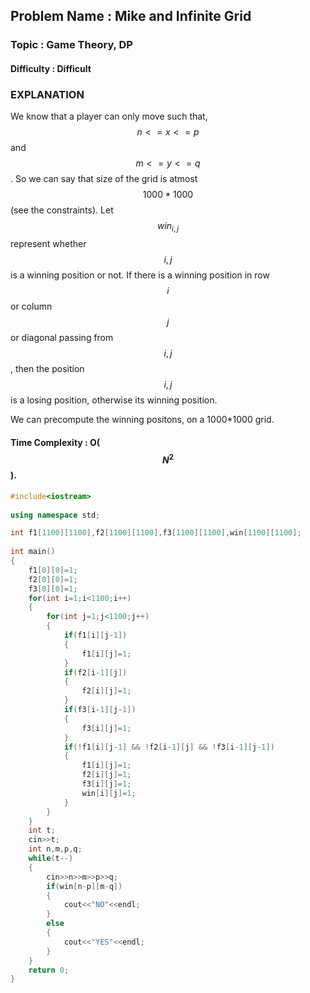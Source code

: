 ## Problem Name : Mike and Infinite Grid

### Topic : Game Theory, DP

#### Difficulty : Difficult

### EXPLANATION

We know that a player can only move such that, $$n<=x<=p$$ and $$m<=y<=q$$. So we can say that size of the grid is atmost $$1000*1000$$(see the constraints). Let $$win_{i,j}$$ represent whether $$i,j$$ is a winning position or not. If there is a winning position in row $$i$$ or column $$j$$ or diagonal passing from $$i,j$$, then the position $$i,j$$ is a losing position, otherwise its winning position.<br>

We can precompute the winning positons, on a 1000*1000 grid.

#### Time Complexity : O($$N^2$$).

```c++
#include<iostream>
 
using namespace std;

int f1[1100][1100],f2[1100][1100],f3[1100][1100],win[1100][1100];
 
int main()
{
    f1[0][0]=1;
    f2[0][0]=1;
    f3[0][0]=1;
    for(int i=1;i<1100;i++)
    {
        for(int j=1;j<1100;j++)
        {
            if(f1[i][j-1])
            {
                f1[i][j]=1;
            }
            if(f2[i-1][j])
            {
                f2[i][j]=1;
            }
            if(f3[i-1][j-1])
            {
                f3[i][j]=1;
            }
            if(!f1[i][j-1] && !f2[i-1][j] && !f3[i-1][j-1])
            {
                f1[i][j]=1;
                f2[i][j]=1;
                f3[i][j]=1;
                win[i][j]=1;
            }
        }
    }
    int t;
    cin>>t;
    int n,m,p,q;
    while(t--)
    {
        cin>>n>>m>>p>>q;
        if(win[n-p][m-q])
        {
            cout<<"NO"<<endl;
        }
        else 
        {
            cout<<"YES"<<endl;
        }
    }
    return 0;
}
```